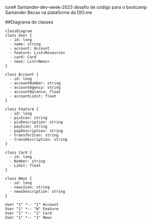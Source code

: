 ture# Santander-dev-week-2023
desafio de código para o bootcamp Santander Becas na plataforma da DIO.me

##Diagrama de classes

```mermaid
classDiagram
class User {
  - id: long
  - name: string
  - account: Account
  - Feature: List<Resource>
  - card: Card
  - news: List<News>
}

class Account {
  - id: long
  - accountNumber: string
  - accountAgency: string
  - accountBalance: float
  - accountLimit: float
}

class Feature {
  - id: long
  - pixIcon: string
  - pixDescription: string
  - payIcon: string
  - payDescription: string
  - transferIcon: string
  - transDescription: string
}

class Card {
  - id: long
  - Number: string
  - Limit: float
}

class News {
  - id: long
  - newsIcon: string
  - newsDescription: string
}

User "1" *-- "1" Account
User "1" *-- "N" Feature
User "1" *-- "1" Card
User "1" *-- "1" News
```
